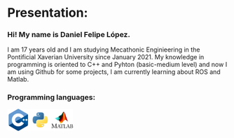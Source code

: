# Presentation:
###  Hi! My name is Daniel Felipe López.
I am 17 years old and I am studying Mecathonic Enginieering in the Pontificial Xaverian University since January 2021.
My knowledge in programming is oriented to C++ and Pyhton (basic-medium level) and now I am using Github for some projects, I am currently learning about ROS and Matlab.
### Programming languages:
<img align = "left" alt= "C++" width="50px" src= "https://raw.githubusercontent.com/github/explore/80688e429a7d4ef2fca1e82350fe8e3517d3494d/topics/cpp/cpp.png"/>
<img align = "left" alt= "C++" width="50px" src= "https://raw.githubusercontent.com/github/explore/80688e429a7d4ef2fca1e82350fe8e3517d3494d/topics/python/python.png"/>
<img align = "left" alt= "C++" width="50px" src= "https://raw.githubusercontent.com/github/explore/80688e429a7d4ef2fca1e82350fe8e3517d3494d/topics/matlab/matlab.png"/>
